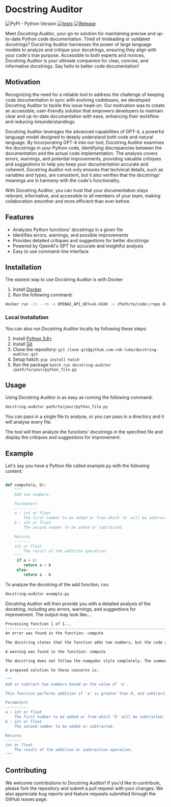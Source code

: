 # Docstring Auditor

![PyPI - Python Version](https://img.shields.io/pypi/pyversions/docstring-auditor)
[![tests](https://github.com/rob-luke/docstring-auditor/actions/workflows/test.yml/badge.svg)](https://github.com/rob-luke/docstring-auditor/actions/workflows/test.yml)
[![Release](https://github.com/rob-luke/docstring-auditor/actions/workflows/release.yml/badge.svg)](https://github.com/rob-luke/docstring-auditor/actions/workflows/release.yml)

Meet _Docstring Auditor_, your go-to solution for maintaining precise and up-to-date Python code documentation. Tired of misleading or outdated docstrings? Docstring Auditor harnesses the power of large language models to analyze and critique your docstrings, ensuring they align with your code's true purpose. Accessible to both experts and novices, Docstring Auditor is your ultimate companion for clear, concise, and informative docstrings. Say hello to better code documentation!

## Motivation

Recognizing the need for a reliable tool to address the challenge of keeping code documentation in sync with evolving codebases, we developed Docstring Auditor to tackle this issue head-on. Our motivation was to create an accessible, user-friendly solution that empowers developers to maintain clear and up-to-date documentation with ease, enhancing their workflow and reducing misunderstandings.

Docstring Auditor leverages the advanced capabilities of GPT-4, a powerful language model designed to deeply understand both code and natural language. By incorporating GPT-4 into our tool, Docstring Auditor examines the docstrings in your Python code, identifying discrepancies between the documentation and the actual code implementation. The analysis covers errors, warnings, and potential improvements, providing valuable critiques and suggestions to help you keep your documentation accurate and coherent. Docstring Auditor not only ensures that technical details, such as variables and types, are consistent, but it also verifies that the docstrings' meanings are in harmony with the code's functionality.

With Docstring Auditor, you can trust that your documentation stays relevant, informative, and accessible to all members of your team, making collaboration smoother and more efficient than ever before.


## Features
- Analyzes Python functions' docstrings in a given file
- Identifies errors, warnings, and possible improvements
- Provides detailed critiques and suggestions for better docstrings
- Powered by OpenAI's GPT for accurate and insightful analysis
- Easy to use command-line interface


## Installation

The easiest way to use Docstring Auditor is with Docker

1. Install [Docker](https://docs.docker.com/get-docker/)
2. Run the following command:

```bash
docker run -it --rm -e OPENAI_API_KEY=sk-XXXX -v /Path/to/code:/repo docstring-auditor
```


### Local Installation
You can also run Docstring Auditor locally by following these steps:

1. Install [Python 3.6+](https://www.python.org/downloads/)
2. Install [Git](https://git-scm.com/downloads)
3. Clone the repository: `git clone git@github.com:rob-luke/docstring-auditor.git`
4. Setup hatch: `pip install hatch`
5. Run the package `hatch run docstring-auditor /path/to/your/python_file.py`


## Usage
Using Docstring Auditor is as easy as running the following command:

```bash
docstring-auditor path/to/your/python_file.py
```

You can pass in a single file to analyse, or you can pass in a directory and it will analyse every file.

The tool will then analyze the functions' docstrings in the specified file and display the critiques and suggestions for improvement.

## Example
Let's say you have a Python file called example.py with the following content:

```python

def compute(a, b):
    """
    Add two numbers.

    Parameters
    ----------
    a : int or float
        The first number to be added or from which 'b' will be subtracted.
    b : int or float
        The second number to be added or subtracted.

    Returns
    -------
    int or float
        The result of the addition operation.
    """
     if a > 0:
        return a + b
     else:
        return a - b

```

To analyze the docstring of the add function, run:

```bash
docstring-auditor example.py
```
Docstring Auditor will then provide you with a detailed analysis of the docstring, including any errors, warnings, and suggestions for improvement.
The output may look like...

```bash
Processing function 1 of 1...
--------------------------------------------------------------------------------
An error was found in the function: compute

The docstring states that the function adds two numbers, but the code also performs subtraction if 'a' is less than or equal to 0. The docstring should accurately describe both addition and subtraction operations.

A warning was found in the function: compute

The docstring does not follow the numpydoc style completely. The summary line should be a one-line summary, and the extended description should be provided in a separate paragraph.

A proposed solution to these concerns is:

"""
Add or subtract two numbers based on the value of 'a'.

This function performs addition if 'a' is greater than 0, and subtraction if 'a' is less than or equal to 0.

Parameters
----------
a : int or float
    The first number to be added or from which 'b' will be subtracted.
b : int or float
    The second number to be added or subtracted.

Returns
-------
int or float
    The result of the addition or subtraction operation.
"""

```

## Contributing
We welcome contributions to Docstring Auditor! If you'd like to contribute, please fork the repository and submit a pull request with your changes. We also appreciate bug reports and feature requests submitted through the GitHub issues page.

